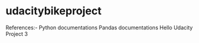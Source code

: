 # udacitybikeproject
References:-
Python documentations
Pandas documentations
Hello Udacity Project 3
